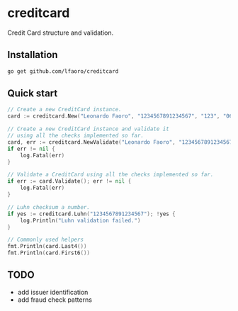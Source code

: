 # creditcard
Credit Card structure and validation.

## Installation
```bash
go get github.com/lfaoro/creditcard
```

## Quick start
```go
// Create a new CreditCard instance.
card := creditcard.New("Leonardo Faoro", "1234567891234567", "123", "06/2019")

// Create a new CreditCard instance and validate it
// using all the checks implemented so far.
card, err := creditcard.NewValidate("Leonardo Faoro", "1234567891234567", "123", "06/2019")
if err != nil {
    log.Fatal(err)
}

// Validate a CreditCard using all the checks implemented so far.
if err := card.Validate(); err != nil {
    log.Fatal(err)
}

// Luhn checksum a number.
if yes := creditcard.Luhn("1234567891234567"); !yes {
    log.Println("Luhn validation failed.")
}

// Commonly used helpers
fmt.Println(card.Last4())
fmt.Println(card.First6())
```

## TODO
- add issuer identification
- add fraud check patterns
